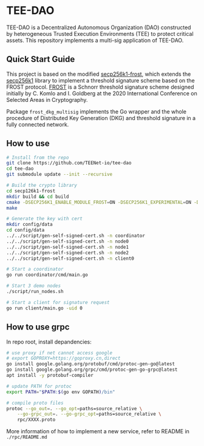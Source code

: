 # TEE-DAO
TEE-DAO is a Decentralized Autonomous Organization (DAO) constructed by heterogeneous Trusted Execution Environments (TEE) to protect critical assets. This repository implements a multi-sig application of TEE-DAO.

## Quick Start Guide
This project is based on the modified [secp256k1-frost](https://github.com/Payson1019/secp256k1-frost), which extends the [secp256k1](https://github.com/bitcoin-core/secp256k1) library to implement a threshold signature scheme based on the FROST protocol. [FROST](https://eprint.iacr.org/2020/852) is a Schnorr threshold signature scheme designed initially by C. Komlo and I. Goldberg at the 2020 International Conference on Selected Areas in Cryptography.

Package `frost_dkg_multisig`  implements the Go wrapper and the whole procedure of Distributed Key Generation (DKG) and threshold signature in a fully connected network.

## How to use
```bash
# Install from the repo
git clone https://github.com/TEENet-io/tee-dao
cd tee-dao
git submodule update --init --recursive

# Build the crypto library
cd secp126k1-frost
mkdir build && cd build
cmake -DSECP256K1_ENABLE_MODULE_FROST=ON -DSECP256K1_EXPERIMENTAL=ON -DSECP256K1_BUILD_EXAMPLES=ON .. 
make

# Generate the key with cert
mkdir config/data
cd config/data
../../script/gen-self-signed-cert.sh -n coordinator
../../script/gen-self-signed-cert.sh -n node0
../../script/gen-self-signed-cert.sh -n node1
../../script/gen-self-signed-cert.sh -n node2
../../script/gen-self-signed-cert.sh -n client0

# Start a coordinator
go run coordinator/cmd/main.go 

# Start 3 demo nodes
./script/run_nodes.sh

# Start a client for signature request
go run client/main.go -uid 0
```

## How to use grpc

In repo root, install depandencies:

```bash
# use proxy if net cannot access google
# export GOPROXY=https://goproxy.cn,direct
go install google.golang.org/protobuf/cmd/protoc-gen-go@latest
go install google.golang.org/grpc/cmd/protoc-gen-go-grpc@latest
apt install -y protobuf-compiler

# update PATH for protoc
export PATH="$PATH:$(go env GOPATH)/bin"

# compile proto files
protoc --go_out=. --go_opt=paths=source_relative \
    --go-grpc_out=. --go-grpc_opt=paths=source_relative \
    rpc/XXXX.proto
```

More information of how to implement a new service, refer to README in `./rpc/README.md`

